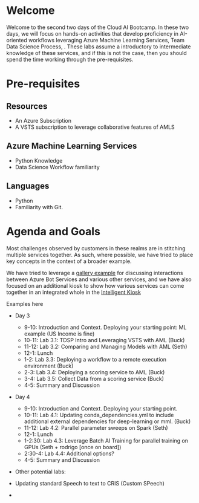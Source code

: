 # Welcome

Welcome to the second two days of the Cloud AI Bootcamp. In these two days, we will focus on hands-on activities that develop proficiency in AI-oriented workflows leveraging Azure Machine Learning Services, Team Data Science Process, . These labs assume a introductory to intermediate knowledge of these services, and if this is not the case, then you should spend the time working through the pre-requisites.

# Pre-requisites

## Resources

- An Azure Subscription
- A VSTS subscription to leverage collaborative features of AMLS

 ## Azure Machine Learning Services

- Python Knowledge
- Data Science Workflow familiarity

 ## 

 ## Languages

- Python
- Familiarity with Git.

# Agenda and Goals

Most challenges observed by customers in these realms are in stitching multiple services together. As such, where possible, we have tried to place key concepts in the context of a broader example. 

We have tried to leverage a [gallery example](https://github.com/Azure/cortana-intelligence-interactive-voice-response-bot) for discussing interactions between Azure Bot Services and various other services, and we have also focused on an additional  kiosk to show how various services can come together in an integrated whole in the [Intelligent Kiosk](https://github.com/Microsoft/Cognitive-Samples-IntelligentKiosk)

Examples here

- Day 3
  - 9-10: Introduction and Context. Deploying your starting point: ML example (US Income is fine)
  - 10-11: Lab 3.1: TDSP Intro and Leveraging VSTS with AML (Buck)
  - 11-12: Lab 3.2: Comparing and Managing Models with AML (Seth)
  - 12-1: Lunch
  - 1-2: Lab 3.3: Deploying a workflow to a remote execution environment (Buck)
  - 2-3: Lab 3.4: Deploying a scoring service to AML (Buck)
  - 3-4: Lab 3.5: Collect Data from a scoring service (Buck)
  - 4-5: Summary and Discussion
- Day 4 
  - 9-10: Introduction and Context. Deploying your starting point.
  - 10-11: Lab 4.1: Updating conda_dependencies.yml to include additional external dependencies for deep-learning or mml. (Buck)
  - 11-12: Lab 4.2: Parallel parameter sweeps on Spark (Seth)
  - 12-1: Lunch
  - 1-2:30: Lab 4.3: Leverage Batch AI Training for parallel training on GPUs (Seth + rodrigo [once on board])
  - 2:30-4: Lab 4.4:  Additional options?
  - 4-5: Summary and Discussion


- Other potential labs:
- Updating standard Speech to text to CRIS (Custom SPeech)
- 